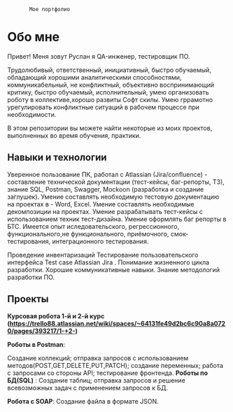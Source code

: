            Мое портфолио

# Обо мне

Привет! Меня зовут Руслан я QA-инженер, тестировщик ПО.

Трудолюбивый, ответственный, инициативный, быстро обучаемый, обладающий хорошими аналитическими способностями, коммуникабельный, не конфликтный, объективно воспринимающий критику, быстро обучаемый, исполнительный, умею организовать роботу в коллективе,хорошо развиты Софт скилы. Умею гррамотно урегулировать  конфликтные ситуаций в рабочем процессе при необходимости. 

 В этом репозитории вы можете найти некоторые из  моих проектов, выполненных во время  обучения, практики.

## Навыки и технологии

Уверенное пользование ПК, работал с Atlassian (Jira/confluence) - составление технической документации (тест-кейсы, баг-репорты, ТЗ), знание SQL, Postman, Swagger, Mockoon (разработка и создание заглушек).
Умение составлять необходимую тестовую документацию на проектах в - Word, Excel.
Умение составлять необходимые декомпозиции на проектах.
Умение разрабатывать тест-кейсы с использованием техник тест-дизайна.
Умение оформлять баг репорты в БТС.
Имеется опыт иследовательского, регрессионного, функционального,не функционального, приёмочного, смок-тестирования, интеграционного тестирования.

Проведение инвентаризаций Тестирование пользовательского интерфейса Test case Atlassian Jira . Понимание жизненного цикла разработки. Хорошие коммуникативные навыки. Знание методологий разработки ПО.

## Проекты

**Курсовая робота 1-й и 2-й курс (**https://trello88.atlassian.net/wiki/spaces/~64131fe49d2bc6c90a8a0720/pages/393217/1-+2-**)**

**Роботы в Postman**:

Создание коллекций; отправка запросов с использованием методов(POST,GET,DELETE,PUT,PATCH); создание переменных; работа с запросами со стороны API; тестирование фронтенда.
**Роботы по БД(SQL)**
:
Создание таблиц; отправка запросов и решение всевозможных задач с применением запросов  к БД.

**Роботa с SOAP**:
Создание файла в формате JSON.

